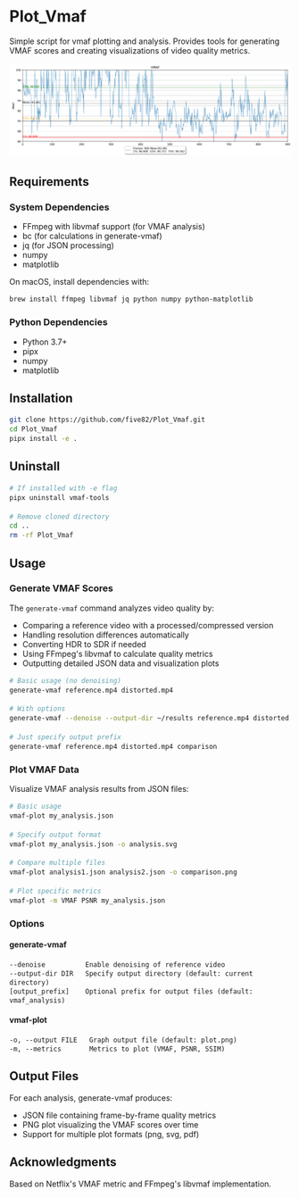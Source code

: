 # Plot_Vmaf

Simple script for vmaf plotting and analysis. Provides tools for generating VMAF scores and creating visualizations of video quality metrics.

![Example VMAF Plot](plot.png)

## Requirements

### System Dependencies
- FFmpeg with libvmaf support (for VMAF analysis)
- bc (for calculations in generate-vmaf)
- jq (for JSON processing)
- numpy
- matplotlib

On macOS, install dependencies with:
```bash
brew install ffmpeg libvmaf jq python numpy python-matplotlib
```

### Python Dependencies
- Python 3.7+
- pipx
- numpy
- matplotlib

## Installation

```bash
git clone https://github.com/five82/Plot_Vmaf.git
cd Plot_Vmaf
pipx install -e .
```

## Uninstall

```bash
# If installed with -e flag
pipx uninstall vmaf-tools

# Remove cloned directory
cd ..
rm -rf Plot_Vmaf
```

## Usage

### Generate VMAF Scores
The `generate-vmaf` command analyzes video quality by:
- Comparing a reference video with a processed/compressed version
- Handling resolution differences automatically
- Converting HDR to SDR if needed
- Using FFmpeg's libvmaf to calculate quality metrics
- Outputting detailed JSON data and visualization plots

```bash
# Basic usage (no denoising)
generate-vmaf reference.mp4 distorted.mp4

# With options
generate-vmaf --denoise --output-dir ~/results reference.mp4 distorted.mp4 my_analysis

# Just specify output prefix
generate-vmaf reference.mp4 distorted.mp4 comparison
```

### Plot VMAF Data
Visualize VMAF analysis results from JSON files:
```bash
# Basic usage
vmaf-plot my_analysis.json

# Specify output format
vmaf-plot my_analysis.json -o analysis.svg

# Compare multiple files
vmaf-plot analysis1.json analysis2.json -o comparison.png

# Plot specific metrics
vmaf-plot -m VMAF PSNR my_analysis.json
```

### Options

#### generate-vmaf
```
--denoise          Enable denoising of reference video
--output-dir DIR   Specify output directory (default: current directory)
[output_prefix]    Optional prefix for output files (default: vmaf_analysis)
```

#### vmaf-plot
```
-o, --output FILE   Graph output file (default: plot.png)
-m, --metrics       Metrics to plot (VMAF, PSNR, SSIM)
```

## Output Files
For each analysis, generate-vmaf produces:
- JSON file containing frame-by-frame quality metrics
- PNG plot visualizing the VMAF scores over time
- Support for multiple plot formats (png, svg, pdf)

## Acknowledgments

Based on Netflix's VMAF metric and FFmpeg's libvmaf implementation.